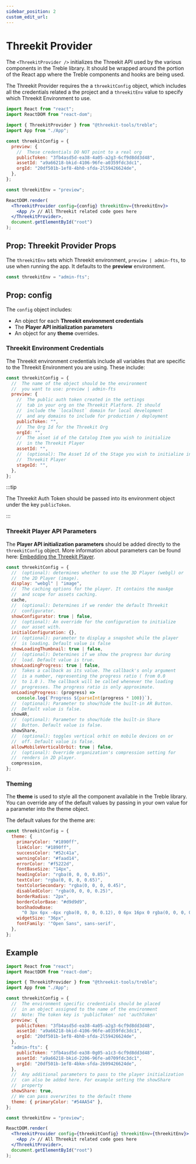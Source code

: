 ```yaml
---
sidebar_position: 2
custom_edit_url:
---
```


# Threekit Provider

The `<ThreekitProvider />` initializes the Threekit API used by the various components in the Treble library. It should be wrapped around the portion of the React app where the Treble components and hooks are being used.

The Threekit Provider requires the a `threekitConfig` object, which includes all the credentials related a the project and a `threekitEnv` value to specify which Threekit Environment to use.

```jsx
import React from "react";
import ReactDOM from "react-dom";

import { ThreekitProvider } from "@threekit-tools/treble";
import App from "./App";

const threekitConfig = {
  preview: {
    //  These credentials DO NOT point to a real org
    publicToken: "3fb4asd5d-ea38-4a05-a2g3-6cf9d8dd3d48",
    assetId: "a9a66218-bkid-4106-96fe-a0359fdc3dc1",
    orgId: "20df501b-1ef8-4bh0-sfda-2l59426624de",
  },
};

const threekitEnv = "preview";

ReactDOM.render(
  <ThreekitProvider config={config} threekitEnv={threekitEnv}>
    <App /> // All Threekit related code goes here
  </ThreekitProvider>,
  document.getElementById("root")
);
```

## Prop: Threekit Provider Props

The `threekitEnv` sets which Threekit environment, `preview | admin-fts`, to use when running the app. It defaults to the **preview** environment.

```js
const threekitEnv = "admin-fts";
```

## Prop: config

The `config` object includes:

- An object for each **Threekit environment credentials**
- The **Player API initialization parameters**
- An object for any **theme** overrides.

### Threekit Environment Credentials

The Threekit environment credentials include all variables that are specific to the Threekit Environment you are using. These include:

```js
const threekitConfig = {
  //  The name of the object should be the environment
  //  you want to use: preview | admin-fts
  preview: {
    //  The public auth token created in the settings
    //  tab in your org on the Threekit Platform. It should
    //  include the `localhost` domain for local development
    //  and any domains to include for production / deployment
    publicToken: "",
    //  The Org Id for the Threekit Org
    orgId: "",
    //  The asset id of the Catalog Item you wish to initialize
    //  in the Threekit Player
    assetId: "",
    //  (optional): The Asset Id of the Stage you wish to initialize in the
    //  Threekit Player
    stageId: "",
  },
};
```

:::tip

The Threekit Auth Token should be passed into its environment object under the key `publicToken`.

:::

### Threekit Player API Parameters

The **Player API initialization parameters** should be added directly to the `threekitConfig` object. More information about parameters can be found here: [Embedding the Threekit Player](https://community.threekit.com/hc/en-us/articles/4406068353307-Embedding-the-Threekit-Player).

```js
const threekitConfig = {
  //  (optional): determines whether to use the 3D Player (webgl) or
  //  the 2D Player (image).
  display: "webgl" | "image",
  //  The caching options for the player. It contains the maxAge
  //  and scope for assets caching.
  cache,
  //  (optional): Determines if we render the default Threekit
  //  configurator.
  showConfigurator: true | false,
  //  (optional): An override for the configuration to initialize
  //  our asset with.
  initialConfiguration: {},
  //  (optional): parameter to display a snapshot while the player
  //  is loading. Default value is false
  showLoadingThumbnail: true | false,
  //  (optional): Determines if we show the progress bar during
  //  load. Default value is true.
  showLoadingProgress: true | false,
  //  Takes a callback as its value. The callback's only argument
  //  is a number, representing the progress ratio ( from 0.0
  //  to 1.0 ). The callback will be called whenever the loading
  //  progresses. The progress ratio is only approximate.
  onLoadingProgress: (progress) =>
    console.log(`Progress ${parseInt(progress * 100)}`),
  //  (optional): Parameter to show/hide the built-in AR Button.
  //  Default value is false.
  showAR,
  //  (optional): Parameter to show/hide the built-in Share
  //  Button. Default value is false.
  showShare,
  //  (optional): toggles vertical orbit on mobile devices on or
  //  off. Default value is false.
  allowMobileVerticalOrbit: true | false,
  //  (optional): Override organization's compression setting for
  //  renders in 2D player.
  compression,
};
```

### Theming

The **theme** is used to style all the component available in the Treble library. You can override any of the default values by passing in your own value for a parameter into the theme object.

The default values for the theme are:

```js
const threekitConfig = {
  theme: {
    primaryColor: "#1890ff",
    linkColor: "#1890ff",
    successColor: "#52c41a",
    warningColor: "#faad14",
    errorColor: "#f5222d",
    fontBaseSize: "14px",
    headingColor: "rgba(0, 0, 0, 0.85)",
    textColor: "rgba(0, 0, 0, 0.65)",
    textColorSecondary: "rgba(0, 0, 0, 0.45)",
    disabledColor: "rgba(0, 0, 0, 0.25)",
    borderRadius: "2px",
    borderColorBase: "#d9d9d9",
    boxShadowBase:
      "0 3px 6px -4px rgba(0, 0, 0, 0.12), 0 6px 16px 0 rgba(0, 0, 0, 0.08), 0 9px 28px 8px rgba(0, 0, 0, 0.05);",
    widgetSize: "36px",
    fontFamily: '"Open Sans", sans-serif',
  },
};
```

## Example

```jsx
import React from "react";
import ReactDOM from "react-dom";

import { ThreekitProvider } from "@threekit-tools/treble";
import App from "./App";

const threekitConfig = {
  //  The environment specific credentials should be placed
  //  in an object assigned to the name of the environment
  //  Note: The token key is 'publicToken' not 'authToken'
  preview: {
    publicToken: "3fb4asd5d-ea38-4a05-a2g3-6cf9d8dd3d48",
    assetId: "a9a66218-bkid-4106-96fe-a0359fdc3dc1",
    orgId: "20df501b-1ef8-4bh0-sfda-2l59426624de",
  },
  "admin-fts": {
    publicToken: "3fb4asd5d-ea38-0g05-a1c3-6cf9d8dd3d48",
    assetId: "a9a66218-bkid-2206-96fe-a0709fdc3dc1",
    orgId: "20df501b-1ef8-4bkm-sfda-2b99426624de",
  },
  //  Any additional parameters to pass to the player initialization
  //  can also be added here. For example setting the showShare
  //  property
  showShare: true,
  // We can pass overwrites to the default theme
  theme: { primaryColor: "#54AA54" },
};

const threekitEnv = "preview";

ReactDOM.render(
  <ThreekitProvider config={threekitConfig} threekitEnv={threekitEnv}>
    <App /> // All Threekit related code goes here
  </ThreekitProvider>,
  document.getElementById("root")
);
```

